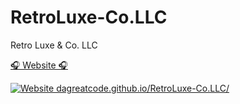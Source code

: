 # RetroLuxe-Co.LLC
Retro Luxe &amp; Co. LLC

[🎧 Website 🎧](https://retroluxesite.herokuapp.com/)

[![Website dagreatcode.github.io/RetroLuxe-Co.LLC/](https://img.shields.io/website-up-down-green-red/https/retroluxesite.herokuapp.com.svg)](https://retroluxesite.herokuapp.com/)